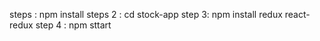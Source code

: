 steps : npm install
steps 2 : cd stock-app
step 3: npm install redux react-redux
step 4 : npm sttart
